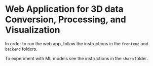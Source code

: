 # Web Application for 3D data Conversion, Processing, and Visualization
In order to run the web app, follow the instructions in the `frontend` and `backend` folders.

To experiment with ML models see the instructions in the `sharp` folder.
